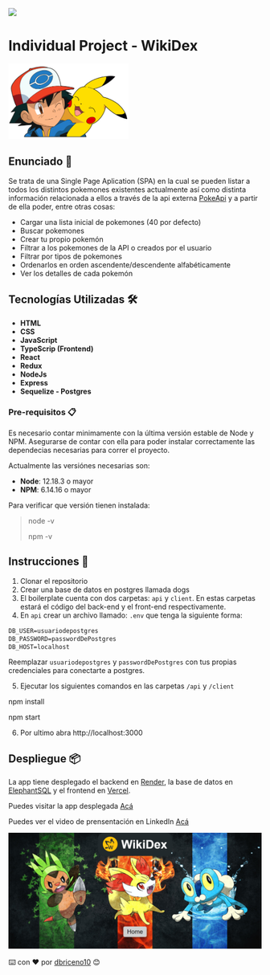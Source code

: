 <p align='left'>
    <img src='https://static.wixstatic.com/media/85087f_0d84cbeaeb824fca8f7ff18d7c9eaafd~mv2.png/v1/fill/w_160,h_30,al_c,q_85,usm_0.66_1.00_0.01/Logo_completo_Color_1PNG.webp' </img>
</p>

# Individual Project - WikiDex

<p align="left">
  <img height="150" src="./pokemon.png" />
</p>

## Enunciado 🚀

Se trata de una Single Page Aplication (SPA) en la cual se pueden listar a todos los distintos pokemones existentes actualmente así como distinta información relacionada a ellos a través de la api externa [PokeApi](https://pokeapi.co/) y a partir de ella poder, entre otras cosas:

- Cargar una lista inicial de pokemones (40 por defecto)
- Buscar pokemones
- Crear tu propio pokemón
- Filtrar a los pokemones de la API o creados por el usuario
- Filtrar por tipos de pokemones
- Ordenarlos en orden ascendente/descendente alfabéticamente
- Ver los detalles de cada pokemón

## Tecnologías Utilizadas 🛠️

- **HTML**
- **CSS**
- **JavaScript**
- **TypeScrip (Frontend)**
- **React**
- **Redux**
- **NodeJs**
- **Express**
- **Sequelize - Postgres**

### Pre-requisitos 📋

Es necesario contar minimamente con la última versión estable de Node y NPM. Asegurarse de contar con ella para poder instalar correctamente las dependecias necesarias para correr el proyecto.

Actualmente las versiónes necesarias son:

- **Node**: 12.18.3 o mayor
- **NPM**: 6.14.16 o mayor

Para verificar que versión tienen instalada:

> node -v
>
> npm -v

## Instrucciones 🔧

1.  Clonar el repositorio
2.  Crear una base de datos en postgres llamada dogs
3.  El boilerplate cuenta con dos carpetas: `api` y `client`. En estas carpetas estará el código del back-end y el front-end respectivamente.
4.  En `api` crear un archivo llamado: `.env` que tenga la siguiente forma:

```
DB_USER=usuariodepostgres
DB_PASSWORD=passwordDePostgres
DB_HOST=localhost
```

Reemplazar `usuariodepostgres` y `passwordDePostgres` con tus propias credenciales para conectarte a postgres.

5.  Ejecutar los siguientes comandos en las carpetas `/api` y `/client`

npm install

npm start

6. Por ultimo abra http://localhost:3000

## Despliegue 📦

La app tiene desplegado el backend en [Render](https://render.com/), la base de datos en [ElephantSQL](https://www.elephantsql.com/) y el frontend en [Vercel](https://vercel.com/).

Puedes visitar la app desplegada [Acá](https://wikidex-spa.vercel.app/)

Puedes ver el video de prensentación en LinkedIn [Acá](https://www.linkedin.com/feed/update/urn:li:activity:6877424908440260608/)

<img src="./client/public/miniatura.png"/>

⌨️ con ❤️ por [dbriceno10](https://github.com/dbriceno10) 😊
